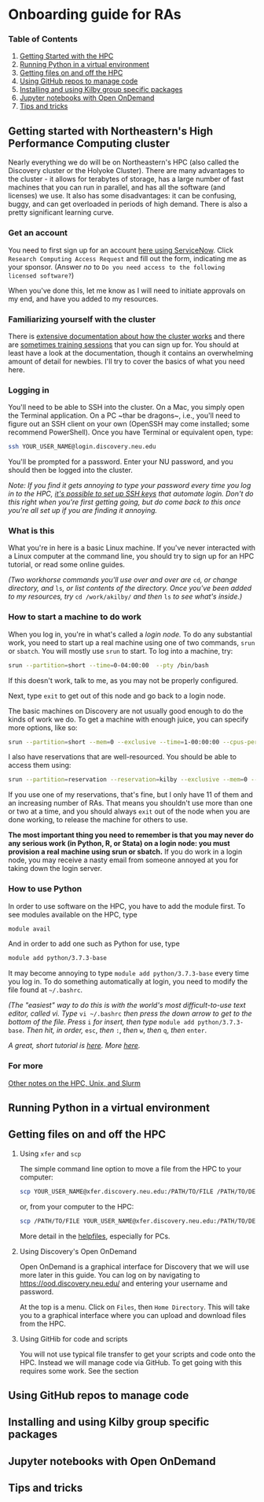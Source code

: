 # Onboarding guide for RAs

### Table of Contents
1. [Getting Started with the HPC](#getting-started-with-northeasterns-high-performance-computing-cluster)
2. [Running Python in a virtual environment](#running-python-in-a-virtual-environment)
3. [Getting files on and off the HPC](#getting-files-on-and-off-the-hpc)
4. [Using GitHub repos to manage code](#using-github-repos-to-manage-code)
5. [Installing and using Kilby group specific packages](#installing-and-using-kilby-group-specific-packages)
6. [Jupyter notebooks with Open OnDemand](#jupyter-notebooks-with-open-ondemand)
7. [Tips and tricks](#tips-and-tricks)

## Getting started with Northeastern's High Performance Computing cluster

Nearly everything we do will be on Northeastern's HPC (also called the Discovery cluster or the Holyoke Cluster). There are many advantages to the cluster - it allows for terabytes of storage, has a large number of fast machines that you can run in parallel, and has all the software (and licenses) we use. It also has some disadvantages: it can be confusing, buggy, and can get overloaded in periods of high demand. There is also a pretty significant learning curve.

### Get an account

You need to first sign up for an account [here using ServiceNow](https://northeastern.service-now.com/research?id=nurc_category). Click `Research Computing Access Request` and fill out the form, indicating me as your sponsor. (Answer *no* to `Do you need access to the following licensed software?`)  

When you've done this, let me know as I will need to initiate approvals on my end, and have you added to my resources.

### Familiarizing yourself with the cluster

There is [extensive documentation about how the cluster works](https://rc-docs.northeastern.edu/en/latest/) and there are [sometimes training sessions](https://rc.northeastern.edu/support/training/) that you can sign up for. You should at least have a look at the documentation, though it contains an overwhelming amount of detail for newbies. I'll try to cover the basics of what you need here.

### Logging in

You'll need to be able to SSH into the cluster. On a Mac, you simply open the Terminal application. On a PC \~thar be dragons\~, i.e., you'll need to figure out an SSH client on your own (OpenSSH may come installed; some recommend PowerShell). Once you have Terminal or equivalent open, type:

```bash
ssh YOUR_USER_NAME@login.discovery.neu.edu
```

You'll be prompted for a password. Enter your NU password, and you should then be logged into the cluster.

*Note: If you find it gets annoying to type your password every time you log in to the HPC, [it's possible to set up SSH keys](http://sshmenu.sourceforge.net/articles/key-setup.html) that automate login. Don't do this right when you're first getting going, but do come back to this once you're all set up if you are finding it annoying.*

### What is this

What you're in here is a basic Linux machine. If you've never interacted with a Linux computer at the command line, you should try to sign up for an HPC tutorial, or read some online guides. 

*(Two workhorse commands you'll use over and over are* `cd`*, or change directory, and* `ls`*, or list contents of the directory. Once you've been added to my resources, try* `cd /work/akilby/` *and then* `ls` *to see what's inside.)*

### How to start a machine to do work

When you log in, you're in what's called a *login node.* To do any substantial work, you need to start up a real machine using one of two commands, `srun` or  `sbatch`. You will mostly use `srun` to start. To log into a machine, try:

```bash
srun --partition=short --time=0-04:00:00  --pty /bin/bash
```

If this doesn't work, talk to me, as you may not be properly configured. 

Next, type `exit` to get out of this node and go back to a login node. 

The basic machines on Discovery are not usually good enough to do the kinds of work we do. To get a machine with enough juice, you can specify more options, like so:

```bash
srun --partition=short --mem=0 --exclusive --time=1-00:00:00 --cpus-per-task=28 --pty /bin/bash
```

I also have reservations that are well-resourced. You should be able to access them using:

```bash
srun --partition=reservation --reservation=kilby --exclusive --mem=0 --time=1-00:00:00 --pty /bin/bash
```

If you use one of my reservations, that's fine, but I only have 11 of them and an increasing number of RAs. That means you shouldn't use more than one or two at a time, and you should always `exit` out of the node when you are done working, to release the machine for others to use.

**The most important thing you need to remember is that you may never do any serious work (in Python, R, or Stata) on a login node: you must provision a real machine using srun or sbatch.** If you do work in a login node, you may receive a nasty email from someone annoyed at you for taking down the login server.

### How to use Python

In order to use software on the HPC, you have to add the module first. To see modules available on the HPC, type

```bash
module avail
```
And in order to add one such as Python for use, type

```bash
module add python/3.7.3-base
``` 

It may become annoying to type `module add python/3.7.3-base` every time you log in. To do something automatically at login, you need to modify the file found at `~/.bashrc`. 

*(The "easiest" way to do this is with the world's most difficult-to-use text editor, called vi. Type* `vi ~/.bashrc` *then press the down arrow to get to the bottom of the file. Press* `i` *for insert, then type* `module add python/3.7.3-base`. *Then hit, in order,* `esc`, *then* `:`, *then* `w`, *then* `q`, *then* `enter`. 

*A great, short tutorial is [here](https://www.howtogeek.com/102468/a-beginners-guide-to-editing-text-files-with-vi/). More [here](https://en.wikipedia.org/wiki/Editor_war).*

### For more

[Other notes on the HPC, Unix, and Slurm](https://github.com/akilby/research-getting-started/tree/master/hpc#other-notes-on-the-hpc-unix-and-slurm)

## Running Python in a virtual environment

## Getting files on and off the HPC

1. Using `xfer` and `scp`

    The simple command line option to move a file from the HPC to your computer:
    ```bash
    scp YOUR_USER_NAME@xfer.discovery.neu.edu:/PATH/TO/FILE /PATH/TO/DESTINATION
    ```
    or, from your computer to the HPC:
    ```bash
    scp /PATH/TO/FILE YOUR_USER_NAME@xfer.discovery.neu.edu:/PATH/TO/DESTINATION
    ```
    More detail in the [helpfiles](https://rc-docs.northeastern.edu/en/latest/using-discovery/transferringdata.html#), especially for PCs.
    
2. Using Discovery's Open OnDemand

    Open OnDemand is a graphical interface for Discovery that we will use more later in this guide. You can log on by navigating to https://ood.discovery.neu.edu/ and entering your username and password.
    
    At the top is a menu. Click on `Files`, then `Home Directory`. This will take you to a graphical interface where you can upload and download files from the HPC.
    
3. Using GitHib for code and scripts

    You will not use typical file transfer to get your scripts and code onto the HPC. Instead we will manage code via GitHub. To get going with this requires some work. See the section


## Using GitHub repos to manage code

## Installing and using Kilby group specific packages

## Jupyter notebooks with Open OnDemand

## Tips and tricks

